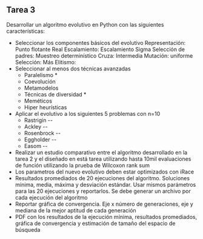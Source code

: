 ## Tarea 3
Desarrollar un algoritmo evolutivo en Python con las siguientes características:
 * Seleccionar los componentes básicos del evolutivo
    Representación: Punto flotante Real
    Escalamiento: Escalamiento Sigma
    Selección de padres: Muestreo determinístico
    Cruza: Intermedia
    Mutación: uniforme
    Selección: Más
    Elitismo: 
 * Seleccionar al menos dos técnicas avanzadas
    * Paralelismo *
    * Coevolución
    * Metamodelos
    * Técnicas de diversidad *
    * Meméticos
    * Hiper heurísticas 
 * Aplicar el evolutivo a los siguientes 5 problemas con n=10
    * Rastrigin --
    * Ackley --
    * Rosenbrock --
    * Eggholder --
    * Easom --
 * Realizar un estudio comparativo entre el algoritmo desarrollado en la tarea 2 y el diseñado en está tarea utilizando hasta 10mil evaluaciones de función utilizando la prueba de Wilcoxon rank sum
 * Los parametros del nuevo evolutivo deben estar optimizados con iRace
 *  Resultados promediados de 20 ejecuciones del algoritmo. Soluciones mínima, media, máxima y desviación estándar. Usar mismos parámetros para las 20 ejecuciones y reportarlos. Se debe generar un archivo por cada ejecución del algoritmo
 * Reportar gráfica de convergencia. Eje x número de generaciones, eje y mediana de la mejor aptitud de cada generación
 * PDF con los resultados de la ejecución mínima, resultados promediados, gráfica de convergencia y estimación de tamaño del espacio de búsqueda